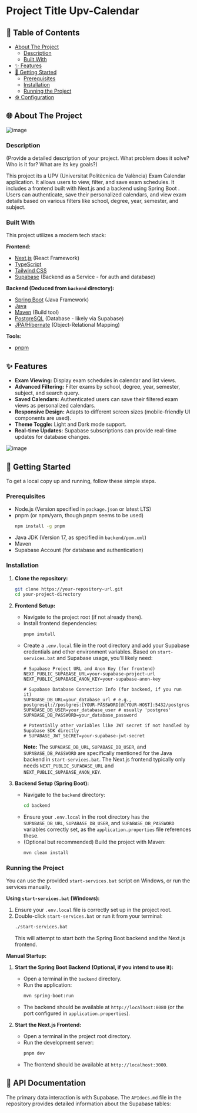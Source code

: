 # Project Title Upv-Calendar

## 📖 Table of Contents

- [About The Project](#about-the-project)
  - [Description](#description)
  - [Built With](#built-with)
- [✨ Features](#features)
- [🚀 Getting Started](#getting-started)
  - [Prerequisites](#prerequisites)
  - [Installation](#installation)
  - [Running the Project](#running-the-project)
- [⚙️ Configuration](#configuration)


## <a name="about-the-project"></a>🌐 About The Project

![image](https://github.com/user-attachments/assets/845923f9-0058-4051-962c-1b0e6bf5a431)


### <a name="description"></a>Description

(Provide a detailed description of your project. What problem does it solve? Who is it for? What are its key goals?)

This project its a UPV (Universitat Politècnica de València) Exam Calendar application. It allows users to view, filter, and save exam schedules. It includes a frontend built with Next.js and a backend using Spring Boot . Users can authenticate, save their personalized calendars, and view exam details based on various filters like school, degree, year, semester, and subject.

### <a name="built-with"></a>Built With

This project utilizes a modern tech stack:

**Frontend:**
*   [Next.js](https://nextjs.org/) (React Framework)
*   [TypeScript](https://www.typescriptlang.org/)
*   [Tailwind CSS](https://tailwindcss.com/)
*   [Supabase](https://supabase.io/) (Backend as a Service - for auth and database)

**Backend (Deduced from `backend` directory):**
*   [Spring Boot](https://spring.io/projects/spring-boot) (Java Framework)
*   [Java](https://www.java.com/)
*   [Maven](https://maven.apache.org/) (Build tool)
*   [PostgreSQL](https://www.postgresql.org/) (Database - likely via Supabase)
*   [JPA/Hibernate](https://hibernate.org/orm/) (Object-Relational Mapping)

**Tools:**
*   [pnpm](https://pnpm.io/)

## <a name="features"></a>✨ Features

*   **Exam Viewing:** Display exam schedules in calendar and list views.
*   **Advanced Filtering:** Filter exams by school, degree, year, semester, subject, and search query.
*   **Saved Calendars:** Authenticated users can save their filtered exam views as personalized calendars.
*   **Responsive Design:** Adapts to different screen sizes (mobile-friendly UI components are used).
*   **Theme Toggle:** Light and Dark mode support.
*   **Real-time Updates:** Supabase subscriptions can provide real-time updates for database changes.

![image](https://github.com/user-attachments/assets/4b9b035b-08ae-41d9-8904-718fde278a94)


## <a name="getting-started"></a>🚀 Getting Started

To get a local copy up and running, follow these simple steps.

### <a name="prerequisites"></a>Prerequisites

*   Node.js (Version specified in `package.json` or latest LTS)
*   pnpm (or npm/yarn, though pnpm seems to be used)
    ```bash
    npm install -g pnpm
    ```
*   Java JDK (Version 17, as specified in `backend/pom.xml`)
*   Maven
*   Supabase Account (for database and authentication)

### <a name="installation"></a>Installation

1.  **Clone the repository:**
    ```bash
    git clone https://your-repository-url.git
    cd your-project-directory
    ```
2.  **Frontend Setup:**
    *   Navigate to the project root (if not already there).
    *   Install frontend dependencies:
        ```bash
        pnpm install
        ```
    *   Create a `.env.local` file in the root directory and add your Supabase credentials and other environment variables. Based on `start-services.bat` and Supabase usage, you'll likely need:
        ```env
        # Supabase Project URL and Anon Key (for frontend)
        NEXT_PUBLIC_SUPABASE_URL=your-supabase-project-url
        NEXT_PUBLIC_SUPABASE_ANON_KEY=your-supabase-anon-key

        # Supabase Database Connection Info (for backend, if you run it)
        SUPABASE_DB_URL=your_database_url # e.g., postgresql://postgres:[YOUR-PASSWORD]@[YOUR-HOST]:5432/postgres
        SUPABASE_DB_USER=your_database_user # usually 'postgres'
        SUPABASE_DB_PASSWORD=your_database_password

        # Potentially other variables like JWT secret if not handled by Supabase SDK directly
        # SUPABASE_JWT_SECRET=your-supabase-jwt-secret
        ```
        **Note:** The `SUPABASE_DB_URL`, `SUPABASE_DB_USER`, and `SUPABASE_DB_PASSWORD` are specifically mentioned for the Java backend in `start-services.bat`. The Next.js frontend typically only needs `NEXT_PUBLIC_SUPABASE_URL` and `NEXT_PUBLIC_SUPABASE_ANON_KEY`.

3.  **Backend Setup (Spring Boot):**
    *   Navigate to the `backend` directory:
        ```bash
        cd backend
        ```
    *   Ensure your `.env.local` in the root directory has the `SUPABASE_DB_URL`, `SUPABASE_DB_USER`, and `SUPABASE_DB_PASSWORD` variables correctly set, as the `application.properties` file references these.
    *   (Optional but recommended) Build the project with Maven:
        ```bash
        mvn clean install
        ```

### <a name="running-the-project"></a>Running the Project

You can use the provided `start-services.bat` script on Windows, or run the services manually.

**Using `start-services.bat` (Windows):**
1.  Ensure your `.env.local` file is correctly set up in the project root.
2.  Double-click `start-services.bat` or run it from your terminal:
    ```bash
    ./start-services.bat
    ```
    This will attempt to start both the Spring Boot backend and the Next.js frontend.

**Manual Startup:**

1.  **Start the Spring Boot Backend (Optional, if you intend to use it):**
    *   Open a terminal in the `backend` directory.
    *   Run the application:
        ```bash
        mvn spring-boot:run
        ```
    *   The backend should be available at `http://localhost:8080` (or the port configured in `application.properties`).

2.  **Start the Next.js Frontend:**
    *   Open a terminal in the project root directory.
    *   Run the development server:
        ```bash
        pnpm dev
        ```
    *   The frontend should be available at `http://localhost:3000`.
  
      
## <a name="api-documentation"></a>📄 API Documentation

The primary data interaction is with Supabase. The `APIdocs.md` file in the repository provides detailed information about the Supabase tables:




